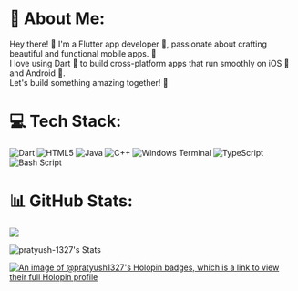 # 💫 About Me:
Hey there! 👋 I'm a Flutter app developer 📱, passionate about crafting beautiful and functional mobile apps. 🚀 <br>I love using Dart 🎯 to build cross-platform apps that run smoothly on iOS 🍎 and Android 🤖. <br>Let's build something amazing together! 🤝


# 💻 Tech Stack:
![Dart](https://img.shields.io/badge/dart-%230175C2.svg?style=for-the-badge&logo=dart&logoColor=white) ![HTML5](https://img.shields.io/badge/html5-%23E34F26.svg?style=for-the-badge&logo=html5&logoColor=white) ![Java](https://img.shields.io/badge/java-%23ED8B00.svg?style=for-the-badge&logo=openjdk&logoColor=white) ![C++](https://img.shields.io/badge/c++-%2300599C.svg?style=for-the-badge&logo=c%2B%2B&logoColor=white) ![Windows Terminal](https://img.shields.io/badge/Windows%20Terminal-%234D4D4D.svg?style=for-the-badge&logo=windows-terminal&logoColor=white) ![TypeScript](https://img.shields.io/badge/typescript-%23007ACC.svg?style=for-the-badge&logo=typescript&logoColor=white) ![Bash Script](https://img.shields.io/badge/bash_script-%23121011.svg?style=for-the-badge&logo=gnu-bash&logoColor=white)
# 📊 GitHub Stats:

![](https://github-readme-streak-stats.herokuapp.com/?user=pratyush-1327'&theme=tokyonight&hide_border=false)<br/>

![pratyush-1327's Stats](https://github-readme-stats.vercel.app/api?username=pratyush-1327&theme=dracula&show_icons=true&hide_border=false&count_private=true)

[![An image of @pratyush1327's Holopin badges, which is a link to view their full Holopin profile](https://holopin.me/pratyush1327)](https://holopin.io/@pratyush1327)

